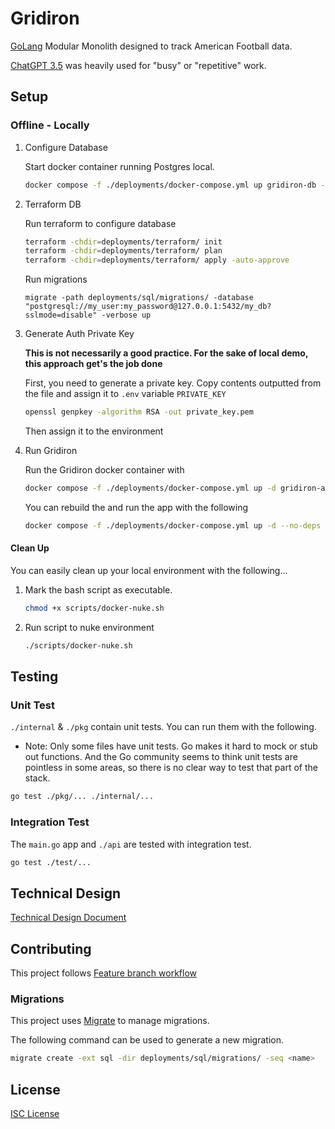 # Gridiron

[GoLang](https://go.dev/learn/) Modular Monolith designed to track American Football data.

[ChatGPT 3.5](https://openai.com/blog/chatgpt) was heavily used for "busy" or "repetitive" work.

## Setup

### Offline - Locally

1. Configure Database

    Start docker container running Postgres local.
    ```bash
    docker compose -f ./deployments/docker-compose.yml up gridiron-db -d
    ```

1. Terraform DB

    Run terraform to configure database
    ```bash
    terraform -chdir=deployments/terraform/ init
    terraform -chdir=deployments/terraform/ plan
    terraform -chdir=deployments/terraform/ apply -auto-approve
    ```

    Run migrations
    ```
    migrate -path deployments/sql/migrations/ -database "postgresql://my_user:my_password@127.0.0.1:5432/my_db?sslmode=disable" -verbose up
    ```

1. Generate Auth Private Key

    **This is not necessarily a good practice. For the sake of local demo, this approach get's the job done**

    First, you need to generate a private key.
    Copy contents outputted from the file and assign it to `.env` variable `PRIVATE_KEY`

    ```bash
    openssl genpkey -algorithm RSA -out private_key.pem
    ```

    Then assign it to the environment 

1. Run Gridiron 

    Run the Gridiron docker container with
    ```bash
    docker compose -f ./deployments/docker-compose.yml up -d gridiron-app
    ```

    You can rebuild the and run the app with the following
    ```bash
    docker compose -f ./deployments/docker-compose.yml up -d --no-deps --build gridiron-app
    ```

#### Clean Up

You can easily clean up your local environment with the following...

1. Mark the bash script as executable.

    ```bash
    chmod +x scripts/docker-nuke.sh
    ```

2. Run script to nuke environment

    ```bash
    ./scripts/docker-nuke.sh
    ```

## Testing

### Unit Test

`./internal` & `./pkg` contain unit tests. You can run them with the following.
* Note: Only some files have unit tests. Go makes it hard to mock or stub out functions. And the Go community seems to think unit tests are pointless in some areas, so there is no clear way to test that part of the stack.

```bash
go test ./pkg/... ./internal/...
```

### Integration Test
The `main.go` app and `./api` are tested with integration test.

```bash
go test ./test/...
```

## Technical Design

[Technical Design Document](docs/TECHNICAL_DESIGN.md)

## Contributing

This project follows [Feature branch workflow](https://docs.gitlab.com/ee/gitlab-basics/feature_branch_workflow.html)

### Migrations

This project uses [Migrate](https://github.com/golang-migrate/migrate) to manage migrations.

The following command can be used to generate a new migration.
```bash
migrate create -ext sql -dir deployments/sql/migrations/ -seq <name>
```

## License

[ISC License](LICENSE)
